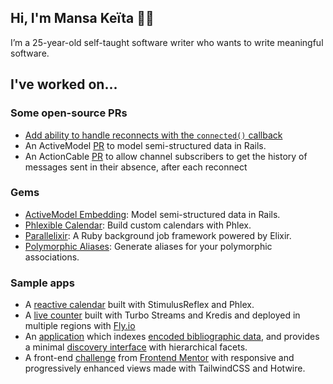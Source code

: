 ## Hi, I'm Mansa Keïta 👋🏾
I’m a 25-year-old self-taught software writer who wants to write meaningful software.

## I've worked on...
### Some open-source PRs
* [Add ability to handle reconnects with the `connected()` callback](https://github.com/rails/rails/pull/45738)
* An ActiveModel [PR](https://github.com/rails/rails/pull/43399) to model semi-structured data in Rails.
* An ActionCable [PR](https://github.com/rails/rails/pull/45764) to allow channel
subscribers to get the history of messages sent in their absence, after each reconnect
### Gems
* [ActiveModel Embedding](https://github.com/mansakondo/activemodel-embedding): Model semi-structured data in Rails.
* [Phlexible Calendar](https://github.com/mansakondo/phlexible_calendar): Build custom calendars with Phlex.
* [Parallelixir](https://github.com/mansakondo/parallelixir): A Ruby background job framework powered by Elixir.
* [Polymorphic Aliases](https://github.com/mansakondo/polymorphic_aliases): Generate aliases for your polymorphic associations.
### Sample apps
* A [reactive calendar](https://github.com/mansakondo/stimulus-rephlex-calendar-demo) built with StimulusReflex and Phlex.
* A [live counter](https://github.com/mansakondo/hotwire-counter) built with Turbo Streams and Kredis and deployed in multiple regions with [Fly.io](https://fly.io/)
* An [application](https://karan-demo.fly.dev/) which indexes [encoded bibliographic data](https://en.wikipedia.org/wiki/MARC_standards), and provides a minimal [discovery interface](https://blog.andornot.com/blog/discovery-interfaces-a-new-opac-for-libraries/) with hierarchical facets.
* A front-end [challenge](https://rest-countries.fly.dev/) from [Frontend Mentor](https://www.frontendmentor.io/challenges/rest-countries-api-with-color-theme-switcher-5cacc469fec04111f7b848ca) with responsive and progressively enhanced views made with TailwindCSS and Hotwire.
